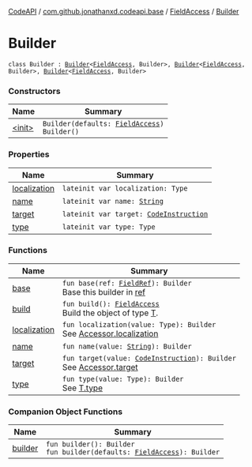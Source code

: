 [CodeAPI](../../../index.md) / [com.github.jonathanxd.codeapi.base](../../index.md) / [FieldAccess](../index.md) / [Builder](.)

# Builder

`class Builder : `[`Builder`](../../-accessor/-builder/index.md)`<`[`FieldAccess`](../index.md)`, Builder>, `[`Builder`](../../-typed/-builder/index.md)`<`[`FieldAccess`](../index.md)`, Builder>, `[`Builder`](../../-named/-builder/index.md)`<`[`FieldAccess`](../index.md)`, Builder>`

### Constructors

| Name | Summary |
|---|---|
| [&lt;init&gt;](-init-.md) | `Builder(defaults: `[`FieldAccess`](../index.md)`)`<br>`Builder()` |

### Properties

| Name | Summary |
|---|---|
| [localization](localization.md) | `lateinit var localization: Type` |
| [name](name.md) | `lateinit var name: `[`String`](https://kotlinlang.org/api/latest/jvm/stdlib/kotlin/-string/index.html) |
| [target](target.md) | `lateinit var target: `[`CodeInstruction`](../../../com.github.jonathanxd.codeapi/-code-instruction.md) |
| [type](type.md) | `lateinit var type: Type` |

### Functions

| Name | Summary |
|---|---|
| [base](base.md) | `fun base(ref: `[`FieldRef`](../../../com.github.jonathanxd.codeapi.common/-field-ref/index.md)`): Builder`<br>Base this builder in [ref](base.md#com.github.jonathanxd.codeapi.base.FieldAccess.Builder$base(com.github.jonathanxd.codeapi.common.FieldRef)/ref) |
| [build](build.md) | `fun build(): `[`FieldAccess`](../index.md)<br>Build the object of type [T](#). |
| [localization](localization.md) | `fun localization(value: Type): Builder`<br>See [Accessor.localization](../../-accessor/localization.md) |
| [name](name.md) | `fun name(value: `[`String`](https://kotlinlang.org/api/latest/jvm/stdlib/kotlin/-string/index.html)`): Builder` |
| [target](target.md) | `fun target(value: `[`CodeInstruction`](../../../com.github.jonathanxd.codeapi/-code-instruction.md)`): Builder`<br>See [Accessor.target](../../-accessor/target.md) |
| [type](type.md) | `fun type(value: Type): Builder`<br>See [T.type](#) |

### Companion Object Functions

| Name | Summary |
|---|---|
| [builder](builder.md) | `fun builder(): Builder`<br>`fun builder(defaults: `[`FieldAccess`](../index.md)`): Builder` |
